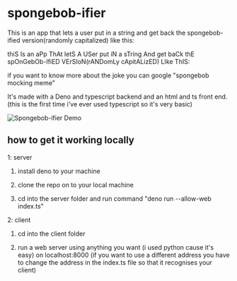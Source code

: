 # spongebob-ifier

This is an app that lets a user put in a string and get back the spongebob-ified version(randomly capitalized) like this:

thiS Is an aPp ThAt letS A USer put iN a sTring And get baCk thE spOnGebOb-IfiED VErSIoN(rANDomLy cApitALizED) LIke ThIS:

if you want to know more about the joke you can google "spongebob mocking meme"

It's made with a Deno and typescript backend and an html and ts front end. (this is the first time i've ever used typescript so it's very basic)

![Spongebob-ifier Demo](demo/demo.gif)

## how to get it working locally

1: server

1. install deno to your machine

2. clone the repo on to your local machine

3. cd into the server folder and run command "deno run --allow-web index.ts"

2: client

1. cd into the client folder

2. run a web server using anything you want (i used python cause it's easy) on localhost:8000 (if you want to use a different address you have to change the address in the index.ts file so that it recognises your client)
